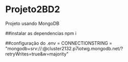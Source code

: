# Projeto2BD2
Projeto usando MongoDB

##instalar as dependencias npm i

##configuração do .env = CONNECTIONSTRING = "mongodb+srv://<user>:<password>@cluster2132.p7iotwg.mongodb.net/?retryWrites=true&w=majority"
